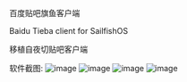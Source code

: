 百度贴吧旗鱼客户端

Baidu Tieba client for SailfishOS

移植自夜切贴吧客户端

软件截图:
![image](https://openrepos.net/sites/default/files/packages/2547/screenshot-screenshot-15-05-22-13-36-09.png=270x480)
![image](https://openrepos.net/sites/default/files/packages/2547/screenshot-screenshot-15-05-22-13-36-19.png=270x480)
![image](https://openrepos.net/sites/default/files/packages/2547/screenshot-qqtupian20150426214807.jpg=270x480)
![image](https://openrepos.net/sites/default/files/packages/2547/screenshot-screenshot-15-05-22-13-36-58.png=270x480)
